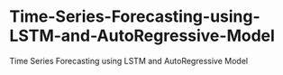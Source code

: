 # Time-Series-Forecasting-using-LSTM-and-AutoRegressive-Model
Time Series Forecasting using LSTM and AutoRegressive Model
